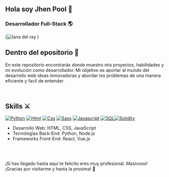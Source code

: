 ## Hola soy Jhen Pool 👋
### Desarrollador Full-Stack 🌎

(![lana del ray](https://github.com/user-attachments/assets/b04e86a8-4510-4223-b05f-6ba4b9de8f4a)
)


## Dentro del epositorio 📁

En este repositorio encontrarás donde muestro mis proyectos, habilidades y mi evolución como desarrollador. Mi objetivo es aportar al mundo del desarrollo web ideas imnovadoras y abordar los problemas de una manera eficiente y facil de entender.

<br>

## Skills ⚔️

[![Python](https://img.shields.io/badge/Python-yellow?style=for-the-badge&logo=python&logoColor=white&labelColor=101010)]() [![Html](https://img.shields.io/badge/HTML-white?style=for-the-badge&logo=html5&logoColor=white&labelColor=black&color=%23E34F26)]() [![Css](https://img.shields.io/badge/css-white?style=for-the-badge&logo=css3&logoColor=white&labelColor=black&color=blue)]() [![Sass](https://img.shields.io/badge/SASS-black?style=for-the-badge&logo=Sass&logoColor=white&labelColor=black&color=%23CC6699)]() [![Javascript](https://img.shields.io/badge/javascript-white?style=for-the-badge&logo=javascript&logoColor=white&labelColor=black&color=%23F7DF1E)]() [![SQL](https://img.shields.io/badge/my%20sql-white?style=for-the-badge&logo=mysql&logoColor=white&labelColor=black&color=%234479A1)]()[![Solidity](https://img.shields.io/badge/Solidity-white?style=for-the-badge&logo=solidity&logoColor=white&labelColor=black&color=%23363636)]()
- Desarrollo Web: HTML, CSS, JavaScript
- Tecnologías Back-End: Python, Node.js
- Frameworks Front-End: React, Vue.js

<br>


<br>

¡Si has llegado hasta aqui te felicito eres  muy profesional. Masivooo! ¡Gracias por visitarme y hasta la proxima! 👋
<!--
**jhenpool/jhenpool** is a ✨ _special_ ✨ repository because its `README.md` (this file) appears on your GitHub profile.

Here are some ideas to get you started:

- 🔭 I’m currently working on ...
- 🌱 I’m currently learning ...
- 👯 I’m looking to collaborate on ...
- 🤔 I’m looking for help with ...
- 💬 Ask me about ...
- 📫 How to reach me: ...
- 😄 Pronouns: ...
- ⚡ Fun fact: ...
-->
